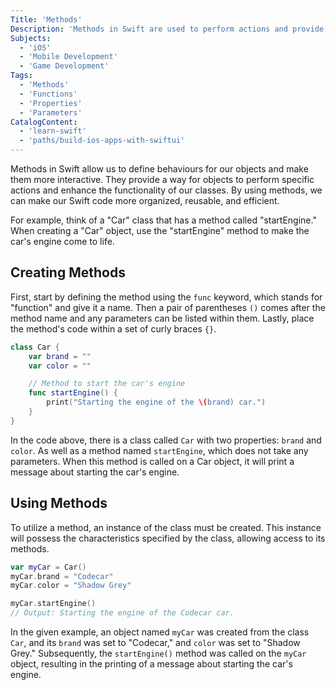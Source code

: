 ```yaml
---
Title: 'Methods'
Description: 'Methods in Swift are used to perform actions and provide functionality.'
Subjects:
  - 'iOS' 
  - 'Mobile Development'
  - 'Game Development'
Tags:
  - 'Methods'
  - 'Functions'
  - 'Properties'
  - 'Parameters'
CatalogContent:
  - 'learn-swift'
  - 'paths/build-ios-apps-with-swiftui'
---
```


Methods in Swift allow us to define behaviours for our objects and make them more interactive. They provide a way for objects to perform specific actions and enhance the functionality of our classes. By using methods, we can make our Swift code more organized, reusable, and efficient.

For example, think of a "Car" class that has a method called "startEngine." When creating a "Car" object, use the "startEngine" method to make the car's engine come to life.

## Creating Methods

First, start by defining the method using the `func` keyword, which stands for "function" and give it a name. Then a pair of parentheses `()` comes after the method name and any parameters can be listed within them. Lastly, place the method's code within a set of curly braces `{}`.

```swift
class Car {
    var brand = ""
    var color = ""

    // Method to start the car's engine
    func startEngine() {
        print("Starting the engine of the \(brand) car.")
    }
}
```

In the code above, there is a class called `Car` with two properties: `brand` and `color`. As well as a method named `startEngine`, which does not take any parameters. When this method is called on a Car object, it will print a message about starting the car's engine.

## Using Methods

To utilize a method, an instance of the class must be created. This instance will possess the characteristics specified by the class, allowing access to its methods.

```swift
var myCar = Car()
myCar.brand = "Codecar"
myCar.color = "Shadow Grey"

myCar.startEngine()
// Output: Starting the engine of the Codecar car.
```

In the given example, an object named `myCar` was created from the class `Car`, and its `brand` was set to "Codecar," and `color` was set to "Shadow Grey." Subsequently, the `startEngine()` method was called on the `myCar` object, resulting in the printing of a message about starting the car's engine.